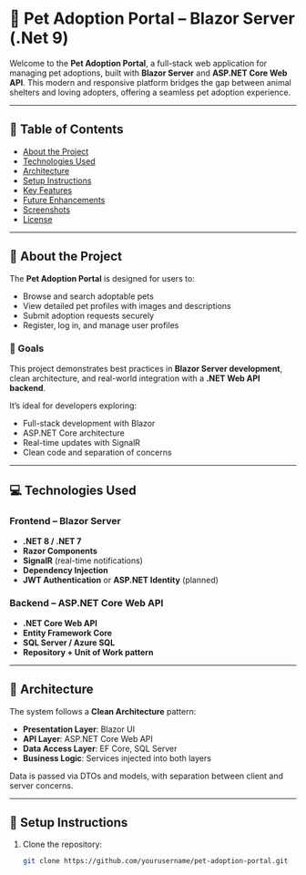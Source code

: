 # 🐾 Pet Adoption Portal – Blazor Server (.Net 9)

Welcome to the **Pet Adoption Portal**, a full-stack web application for managing pet adoptions, built with **Blazor Server** and **ASP.NET Core Web API**. This modern and responsive platform bridges the gap between animal shelters and loving adopters, offering a seamless pet adoption experience.

---

## 📌 Table of Contents

- [About the Project](#about-the-project)
- [Technologies Used](#technologies-used)
- [Architecture](#architecture)
- [Setup Instructions](#setup-instructions)
- [Key Features](#key-features)
- [Future Enhancements](#future-enhancements)
- [Screenshots](#screenshots)
- [License](#license)

---

## 🐶 About the Project

The **Pet Adoption Portal** is designed for users to:

- Browse and search adoptable pets
- View detailed pet profiles with images and descriptions
- Submit adoption requests securely
- Register, log in, and manage user profiles

### 🎯 Goals
This project demonstrates best practices in **Blazor Server development**, clean architecture, and real-world integration with a **.NET Web API backend**.

It’s ideal for developers exploring:
- Full-stack development with Blazor
- ASP.NET Core architecture
- Real-time updates with SignalR
- Clean code and separation of concerns

---

## 💻 Technologies Used

### Frontend – Blazor Server
- **.NET 8 / .NET 7**
- **Razor Components**
- **SignalR** (real-time notifications)
- **Dependency Injection**
- **JWT Authentication** or **ASP.NET Identity** (planned)

### Backend – ASP.NET Core Web API
- **.NET Core Web API**
- **Entity Framework Core**
- **SQL Server / Azure SQL**
- **Repository + Unit of Work pattern**

---

## 🧠 Architecture

The system follows a **Clean Architecture** pattern:
- **Presentation Layer**: Blazor UI
- **API Layer**: ASP.NET Core Web API
- **Data Access Layer**: EF Core, SQL Server
- **Business Logic**: Services injected into both layers

Data is passed via DTOs and models, with separation between client and server concerns.

---

## 🚀 Setup Instructions

1. Clone the repository:
   ```bash
   git clone https://github.com/yourusername/pet-adoption-portal.git
